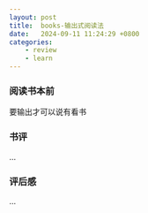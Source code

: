 ```yaml
---
layout: post
title:  books-输出式阅读法
date:   2024-09-11 11:24:29 +0800
categories: 
    - review 
    - learn
---
```


### 阅读书本前

要输出才可以说有看书

### 书评

...

### 评后感

...